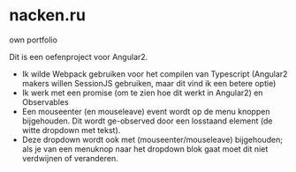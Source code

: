 # nacken.ru
own portfolio

Dit is een oefenproject voor Angular2.
* Ik wilde Webpack gebruiken voor het compilen van Typescript (Angular2 makers willen SessionJS gebruiken, maar dit vind ik een betere optie)
* Ik werk met een promise (om te zien hoe dit werkt in Angular2) en Observables
* Een mouseenter (en mouseleave) event wordt op de menu knoppen bijgehouden. Dit wordt ge-observed door een losstaand element (de witte dropdown met tekst). 
* Deze dropdown wordt ook met (mouseenter/mouseleave) bijgehouden; als je van een menuknop naar het dropdown blok gaat moet dit niet verdwijnen of veranderen. 

